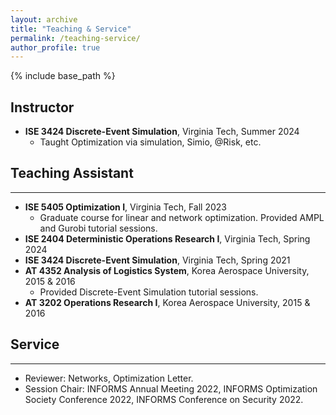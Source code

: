 ```yaml
---
layout: archive
title: "Teaching & Service"
permalink: /teaching-service/
author_profile: true
---
```


{% include base_path %}

## Instructor
- **ISE 3424 Discrete-Event Simulation**, Virginia Tech, Summer 2024
  - Taught Optimization via simulation, Simio, @Risk, etc.

## Teaching Assistant
---
- **ISE 5405 Optimization I**, Virginia Tech, Fall 2023
  - Graduate course for linear and network optimization. Provided AMPL and Gurobi tutorial sessions.
- **ISE 2404 Deterministic Operations Research I**, Virginia Tech, Spring 2024
- **ISE 3424 Discrete-Event Simulation**, Virginia Tech, Spring 2021
- **AT 4352 Analysis of Logistics System**, Korea Aerospace University, 2015 & 2016
  - Provided Discrete-Event Simulation tutorial sessions.
- **AT 3202 Operations Research I**, Korea Aerospace University, 2015 & 2016

<!-- ## Teaching Assistant at Virginia Tech
---
- ISE 2404: Deterministic Operations Research I, Spring 2024
- ISE 5405: Optimization I, Fall 2023
  - Linear Programming, AMPL/Gurobi Tutorial
- ISE 3424: Discrete-Event Simulation, Spring 2021

## Teaching Assistant at Korea Aerospace University
---
- AT 4352: Analysis of Logistics System, 2015 & 2016
  - Discrete-Event Simulation Tutorial
- AT 3202: Operations Research I, 2015 & 2016 -->


## Service
---
- Reviewer: Networks, Optimization Letter.
- Session Chair: INFORMS Annual Meeting 2022, INFORMS Optimization Society Conference 2022, INFORMS Conference on Security 2022.